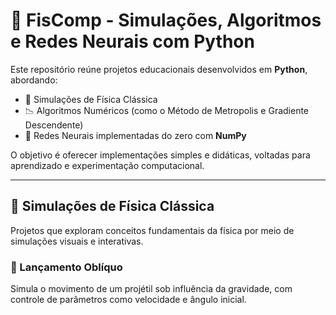 # 📘 FisComp - Simulações, Algoritmos e Redes Neurais com Python

Este repositório reúne projetos educacionais desenvolvidos em **Python**, abordando:

- 🔬 Simulações de Física Clássica
- 📉 Algoritmos Numéricos (como o Método de Metropolis e Gradiente Descendente)
- 🤖 Redes Neurais implementadas do zero com **NumPy**

O objetivo é oferecer implementações simples e didáticas, voltadas para aprendizado e experimentação computacional.

---

## 🔬 Simulações de Física Clássica

Projetos que exploram conceitos fundamentais da física por meio de simulações visuais e interativas.

### 🎯 Lançamento Oblíquo

Simula o movimento de um projétil sob influência da gravidade, com controle de parâmetros como velocidade e ângulo inicial.

